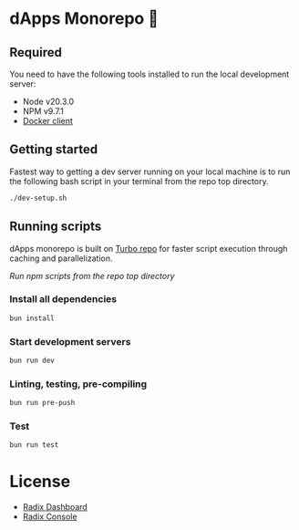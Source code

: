 # dApps Monorepo 👋

## Required

You need to have the following tools installed to run the local development server:

- Node v20.3.0
- NPM v9.7.1
- [Docker client](https://www.docker.com)

## Getting started

Fastest way to getting a dev server running on your local machine is to run the following bash script in your terminal from the repo top directory.

```bash
./dev-setup.sh
```

## Running scripts

dApps monorepo is built on [Turbo repo](https://turbo.build/repo/docs) for faster script execution through caching and parallelization.

_*Run npm scripts from the repo top directory*_

### Install all dependencies

```bash
bun install
```

### Start development servers

```bash
bun run dev
```

### Linting, testing, pre-compiling

```bash
bun run pre-push
```

### Test

```bash
bun run test
```

# License

* [Radix Dashboard](apps/dashboard/README.md#license) 
* [Radix Console](apps/console/README.md#license)